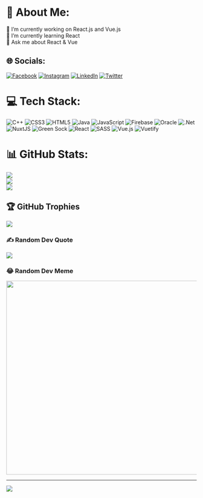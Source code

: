 # 💫 About Me:
🔭 I’m currently working on React.js and Vue.js<br>🌱 I’m currently learning React<br>💬 Ask me about React & Vue


## 🌐 Socials:
[![Facebook](https://img.shields.io/badge/Facebook-%231877F2.svg?logo=Facebook&logoColor=white)](https://facebook.com/hashim.iqbal.5851) [![Instagram](https://img.shields.io/badge/Instagram-%23E4405F.svg?logo=Instagram&logoColor=white)](https://instagram.com/hash_iqbal) [![LinkedIn](https://img.shields.io/badge/LinkedIn-%230077B5.svg?logo=linkedin&logoColor=white)](https://linkedin.com/in/muhammad-hashim-b569651b4) [![Twitter](https://img.shields.io/badge/Twitter-%231DA1F2.svg?logo=Twitter&logoColor=white)](https://twitter.com/_its_hash_) 

# 💻 Tech Stack:
![C++](https://img.shields.io/badge/c++-%2300599C.svg?style=flat&logo=c%2B%2B&logoColor=white) ![CSS3](https://img.shields.io/badge/css3-%231572B6.svg?style=flat&logo=css3&logoColor=white) ![HTML5](https://img.shields.io/badge/html5-%23E34F26.svg?style=flat&logo=html5&logoColor=white) ![Java](https://img.shields.io/badge/java-%23ED8B00.svg?style=flat&logo=java&logoColor=white) ![JavaScript](https://img.shields.io/badge/javascript-%23323330.svg?style=flat&logo=javascript&logoColor=%23F7DF1E) ![Firebase](https://img.shields.io/badge/firebase-%23039BE5.svg?style=flat&logo=firebase) ![Oracle](https://img.shields.io/badge/Oracle-F80000?style=flat&logo=oracle&logoColor=white) ![.Net](https://img.shields.io/badge/.NET-5C2D91?style=flat&logo=.net&logoColor=white) ![NuxtJS](https://img.shields.io/badge/Nuxt-black?style=flat&logo=nuxt.js&logoColor=white) ![Green Sock](https://img.shields.io/badge/green%20sock-88CE02?style=flat&logo=greensock&logoColor=white) ![React](https://img.shields.io/badge/react-%2320232a.svg?style=flat&logo=react&logoColor=%2361DAFB) ![SASS](https://img.shields.io/badge/SASS-hotpink.svg?style=flat&logo=SASS&logoColor=white) ![Vue.js](https://img.shields.io/badge/vuejs-%2335495e.svg?style=flat&logo=vuedotjs&logoColor=%234FC08D) ![Vuetify](https://img.shields.io/badge/Vuetify-1867C0?style=flat&logo=vuetify&logoColor=AEDDFF)
# 📊 GitHub Stats:
![](https://github-readme-stats.vercel.app/api?username=hashim-786&theme=dark&hide_border=false&include_all_commits=true&count_private=false)<br/>
![](https://github-readme-streak-stats.herokuapp.com/?user=hashim-786&theme=dark&hide_border=false)<br/>
![](https://github-readme-stats.vercel.app/api/top-langs/?username=hashim-786&theme=dark&hide_border=false&include_all_commits=true&count_private=false&layout=compact)

## 🏆 GitHub Trophies
![](https://github-profile-trophy.vercel.app/?username=hashim-786&theme=radical&no-frame=false&no-bg=false&margin-w=4)

### ✍️ Random Dev Quote
![](https://quotes-github-readme.vercel.app/api?type=horizontal&theme=radical)

### 😂 Random Dev Meme
<img src="https://random-memer.herokuapp.com/" width="512px"/>

---
[![](https://visitcount.itsvg.in/api?id=hashim-786&icon=2&color=0)](https://visitcount.itsvg.in)
